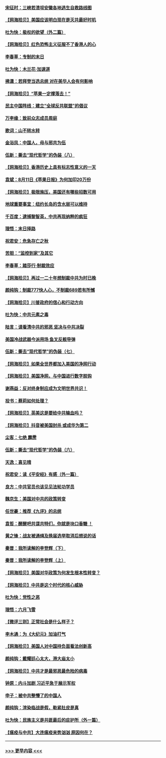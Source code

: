 #### [宋征时：三峡若溃坝安徽各地逃生自救路线图](../pages/nsc993/n12332450.md?t=08152002) 
#### [【网海拾贝】美国应该明白现在是灭共最好时机](../pages/nsc993/n12332313.md?t=08152002) 
#### [吐为快：极权的欲望（外二篇）](../pages/nsc993/n12332089.md?t=08152002) 
#### [【网海拾贝】红色恐怖主义征服不了香港人的心](../pages/nsc993/n12329296.md?t=08152002) 
#### [李春草：专制的末日](../pages/nsc993/n12329079.md?t=08152002) 
#### [吐为快：木兰花‧加速道](../pages/nsc993/n12327366.md?t=08152002) 
#### [拂潇：若拜登当选总统 对在美华人会有何影响](../pages/nsc993/n12295996.md?t=08152002) 
#### [【网海拾贝】“苹果一定撑落去！”](../pages/nsc993/n12326784.md?t=08152002) 
#### [民主中国阵线：建立“全球反共联盟”的倡议](../pages/nsc993/n12324177.md?t=08152002) 
#### [万李缘：致前众志成员周庭](../pages/nsc993/n12324635.md?t=08152002) 
#### [歌词：山不转水转](../pages/nsc993/n12324599.md?t=08152002) 
#### [金浴凤：中国人，毋与邪共为伍](../pages/nsc993/n12324257.md?t=08152002) 
#### [伍新：撕去“现代哲学”的伪装（八）](../pages/nsc993/n12324188.md?t=08152002) 
#### [【网海拾贝】香港历史上具有标志性意义的一天](../pages/nsc993/n12324021.md?t=08152002) 
#### [袁斌：8月11日《苹果日报》为何加印20万份](../pages/nsc993/n12323955.md?t=08152002) 
#### [【网海拾贝】极限施压，美国还有哪些招数可用](../pages/nsc993/n12322512.md?t=08152002) 
#### [地球重要事宜：纽约长岛的含水层可以维持](../pages/nsc993/n12321844.md?t=08152002) 
#### [千百度：逮捕黎智英，中共再现纳粹的疯狂](../pages/nsc993/n12321777.md?t=08152002) 
#### [理悟：末日择路](../pages/nsc993/n12320812.md?t=08152002) 
#### [祝君安：危急存亡之秋](../pages/nsc993/n12320795.md?t=08152002) 
#### [苦胆：“监控到家”及其它](../pages/nsc993/n12320751.md?t=08152002) 
#### [李春草：踏莎行·制裁效应](../pages/nsc993/n12318290.md?t=08152002) 
#### [【网海拾贝】再过一二十年想制裁中共为时已晚](../pages/nsc993/n12318195.md?t=08152002) 
#### [颜纯钩：制裁777快人心，不制裁689若有所憾](../pages/nsc993/n12316912.md?t=08152002) 
#### [【网海拾贝】川普政府的信心和行动方向](../pages/nsc993/n12316673.md?t=08152002) 
#### [吐为快：中共元素之毒](../pages/nsc993/n12316547.md?t=08152002) 
#### [陆言：请看清中共的邪恶 坚决与中共决裂](../pages/nsc993/n12315784.md?t=08152002) 
#### [美国冷战武器今派用场 鱼叉反舰导弹](../pages/nsc993/n12316258.md?t=08152002) 
#### [伍新：撕去“现代哲学”的伪装（七）](../pages/nsc993/n12315846.md?t=08152002) 
#### [【网海拾贝】如果全世界都加入美国的净网行动](../pages/nsc993/n12315588.md?t=08152002) 
#### [【网海拾贝】美国净网，与中国进行数字脱钩](../pages/nsc993/n12312813.md?t=08152002) 
#### [谢燕益：反对终身制应成为文明世界共识！](../pages/nsc993/n12310465.md?t=08152002) 
#### [投书：蔡莉如何处理？](../pages/nsc993/n12310224.md?t=08152002) 
#### [【网海拾贝】英美这是要给中共输血吗？](../pages/nsc993/n12307646.md?t=08152002) 
#### [【网海拾贝】抖音被美国封杀 或成华为第二](../pages/nsc993/n12305277.md?t=08152002) 
#### [尘客：七绝 霹雳](../pages/nsc993/n12304053.md?t=08152002) 
#### [伍新：撕去“现代哲学”的伪装（六）](../pages/nsc993/n12303243.md?t=08152002) 
#### [天逸：喜见晴](../pages/nsc993/n12303226.md?t=08152002) 
#### [祝君安：读《平安经》有感（外一篇）](../pages/nsc993/n12303170.md?t=08152002) 
#### [良方：中共官员也该见见法轮功学员](../pages/nsc993/n12302985.md?t=08152002) 
#### [魏京生：美国对中共的政策转变](../pages/nsc993/n12302929.md?t=08152002) 
#### [任世豪：推荐《九评》的总统](../pages/nsc993/n12302838.md?t=08152002) 
#### [袁哲：醒醒吧共谍共特们，你就是块口香糖 ！](../pages/nsc993/n12302678.md?t=08152002) 
#### [黄之锋：战友被通缉及换届选举取消后想说的话](../pages/nsc993/n12302681.md?t=08152002) 
#### [秦晋：我所读解的李登辉（下）](../pages/nsc993/n12302171.md?t=08152002) 
#### [秦晋：我所读解的李登辉（上）](../pages/nsc993/n12301979.md?t=08152002) 
#### [【网海拾贝】美国对华政策为何发生根本性转变？](../pages/nsc993/n12302091.md?t=08152002) 
#### [【网海拾贝】中共是这个时代的核心威胁](../pages/nsc993/n12300541.md?t=08152002) 
#### [吐为快：党性之恶](../pages/nsc993/n12300263.md?t=08152002) 
#### [理悟：六月飞雪](../pages/nsc993/n12300243.md?t=08152002) 
#### [【微评三则】正常社会是什么样子？](../pages/nsc993/n12300228.md?t=08152002) 
#### [李木通：为《大纪元》加油打气](../pages/nsc993/n12280363.md?t=08152002) 
#### [【网海拾贝】美国人对中国持负面看法创新高](../pages/nsc993/n12298720.md?t=08152002) 
#### [颜纯钩：戴耀廷心太大，港大庙太小](../pages/nsc993/n12297682.md?t=08152002) 
#### [【网海拾贝】中共才是最邪恶最危险的病毒](../pages/nsc993/n12296470.md?t=08152002) 
#### [钟原：内斗加剧 习近平急于展示军权](../pages/nsc993/n12292544.md?t=08152002) 
#### [申子：被中共整懵了的中国人](../pages/nsc993/n12291389.md?t=08152002) 
#### [颜纯钩：渲染临战是假，勒紧肚皮是真](../pages/nsc993/n12290945.md?t=08152002) 
#### [吐为快：民族主义是共匪最后的庇护所（外一篇）](../pages/nsc993/n12290887.md?t=08152002) 
#### [【瘟疫与中共】大连瘟疫来势汹汹 原因何在？](../pages/nsc993/n12287474.md?t=08152002) 

----
#### [ >>> 更早内容 <<< ](../indexes/nsc993-earlier.md)
